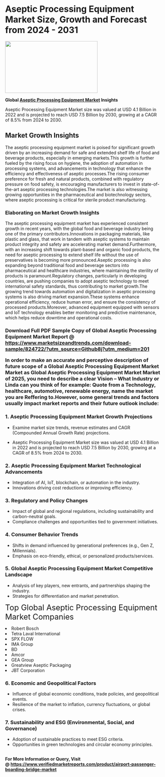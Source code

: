<H1>Aseptic Processing Equipment Market Size, Growth and Forecast from 2024 - 2031</H1><img class="aligncenter size-medium wp-image-584254" src="https://thirdeyenews.in/wp-content/uploads/2024/09/Global-Market-Research-300x168.jpeg" alt="" width="300" height="168" /><p><strong>Global&nbsp;<a href="https://www.marketsizeandtrends.com/download-sample/824722/?utm_source=Github8j?utm_medium=201">Aseptic Processing Equipment Market</a> Insights</strong></p><p>Aseptic Processing Equipment Market size was valued at USD 4.1 Billion in 2022 and is projected to reach USD 7.5 Billion by 2030, growing at a CAGR of 8.5% from 2024 to 2030.</p><p><h2>Market Growth Insights</h2> The aseptic processing equipment market is poised for significant growth driven by an increasing demand for safe and extended shelf life of food and beverage products, especially in emerging markets.This growth is further fueled by the rising focus on hygiene, the adoption of automation in processing systems, and advancements in technology that enhance the efficiency and effectiveness of aseptic processes.The rising consumer preference for fresh and natural products, combined with regulatory pressure on food safety, is encouraging manufacturers to invest in state-of-the-art aseptic processing technologies.The market is also witnessing growing opportunities in the pharmaceutical and biotechnology sectors, where aseptic processing is critical for sterile product manufacturing.<p></p> <h3>Elaborating on Market Growth Insights</h3> The aseptic processing equipment market has experienced consistent growth in recent years, with the global food and beverage industry being one of the primary contributors.Innovations in packaging materials, like plastic and glass, that work in tandem with aseptic systems to maintain product integrity and safety are accelerating market demand.Furthermore, with an increasing shift towards plant-based and organic food products, the need for aseptic processing to extend shelf life without the use of preservatives is becoming more pronounced.Aseptic processing is also expanding beyond traditional food and beverage sectors into pharmaceutical and healthcare industries, where maintaining the sterility of products is paramount.Regulatory changes, particularly in developing countries, are pushing companies to adopt aseptic technology to meet international safety standards, thus contributing to market growth.The growing trend towards automation and digitalization in aseptic processing systems is also driving market expansion.These systems enhance operational efficiency, reduce human error, and ensure the consistency of processed products.Moreover, advanced equipment equipped with sensors and IoT technology enables better monitoring and predictive maintenance, which helps reduce downtime and operational costs.<h3></p><p><span class=""><strong>Download Full PDF Sample Copy of Global Aseptic Processing Equipment Market Report</strong> @ <a href="https://www.marketsizeandtrends.com/download-sample/824722/?utm_source=Github8j?utm_medium=201" target="_blank">https://www.marketsizeandtrends.com/download-sample/824722/?utm_source=Github8j?utm_medium=201</a></span></p><p>In order to make an accurate and perceptive description of future scope of a Global&nbsp;Aseptic Processing Equipment Market Market as Global&nbsp;Aseptic Processing Equipment Market Market of 2025, you need to describe a clear Vision &ndash; What Industry or Linda can you think of for example: Quote from a Technology, healthcare, automotive, renewable energy, name the market you are Reffering to.However, some general trends and factors usually impact market reports and their future outlook include:</p><h3>1.&nbsp;<strong>Aseptic Processing Equipment Market Growth Projections</strong></h3><ul><li>Examine market size trends, revenue estimates and CAGR (Compounded Annual Growth Rate) projections.</li><li><p>Aseptic Processing Equipment Market size was valued at USD 4.1 Billion in 2022 and is projected to reach USD 7.5 Billion by 2030, growing at a CAGR of 8.5% from 2024 to 2030.</p></li></ul><h3>2.&nbsp;<strong>Aseptic Processing Equipment Market Technological Advancements</strong></h3><ul><li>Integration of AI, IoT, blockchain, or automation in the industry.</li><li>Innovations driving cost reductions or improving efficiency.</li></ul><h3>3.&nbsp;<strong>Regulatory and Policy Changes</strong></h3><ul><li>Impact of global and regional regulations, including sustainability and carbon-neutral goals.</li><li>Compliance challenges and opportunities tied to government initiatives.</li></ul><h3>4.&nbsp;<strong>Consumer Behavior Trends</strong></h3><ul><li>Shifts in demand influenced by generational preferences (e.g., Gen Z, Millennials).</li><li>Emphasis on eco-friendly, ethical, or personalized products/services.</li></ul><h3>5.&nbsp;<strong>Global Aseptic Processing Equipment Market Competitive Landscape</strong></h3><ul><li>Analysis of key players, new entrants, and partnerships shaping the industry.</li><li>Strategies for differentiation and market penetration.</li></ul><p data-pm-slice="1 1 []"><span style="color: inherit; font-family: inherit; font-size: 25px;">Top Global Aseptic Processing Equipment Market Companies</span></p><div class="" data-test-id=""><p><li>Robert Bosch</li><li> Tetra Laval International</li><li> SPX FLOW</li><li> IMA Group</li><li> BD</li><li> Amcor</li><li> GEA Group</li><li> Greatview Aseptic Packaging</li><li> JBT Corporation</li></p></div><h3>6.&nbsp;<strong>Economic and Geopolitical Factors</strong></h3><ul><li>Influence of global economic conditions, trade policies, and geopolitical events.</li><li>Resilience of the market to inflation, currency fluctuations, or global crises.</li></ul><h3>7.&nbsp;<strong>Sustainability and ESG (Environmental, Social, and Governance)</strong></h3><ul><li>Adoption of sustainable practices to meet ESG criteria.</li><li>Opportunities in green technologies and circular economy principles.</li></ul><h2><strong style="font-size: 14px;">For More Information or Query, Visit @&nbsp;</strong><a style="background-color: #ffffff; font-size: 14px;" href="https://www.marketsizeandtrends.com/report/aseptic-processing-equipment-market/" target="_blank">https://www.verifiedmarketreports.com/product/airport-passenger-boarding-bridge-market</a></h2>